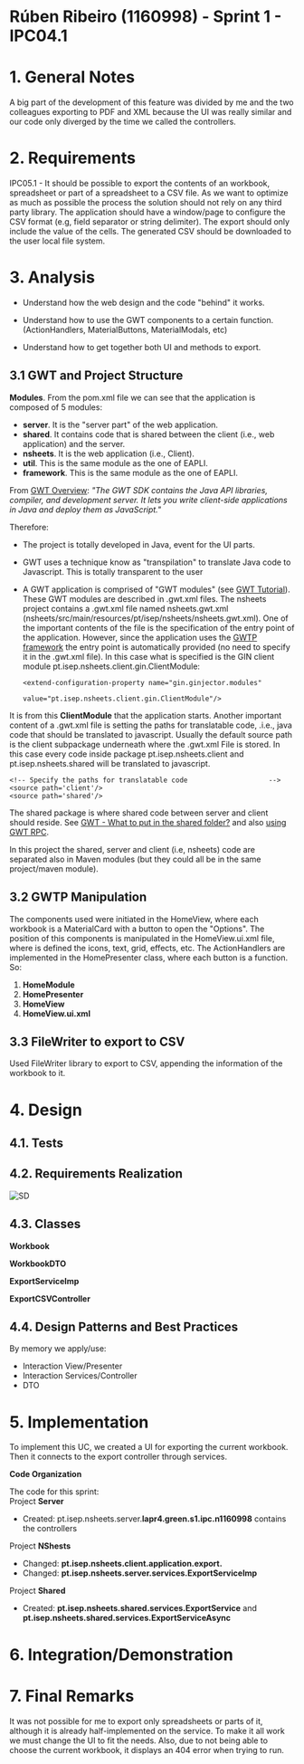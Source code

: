 **Rúben Ribeiro** (1160998) - Sprint 1 - IPC04.1
===============================

# 1. General Notes

A big part of the development of this feature was divided by me and the two colleagues exporting to PDF and XML because the UI was really similar and our code only diverged by the time we called the controllers.

# 2. Requirements

IPC05.1 - It should be possible to export the contents of an workbook, spreadsheet or part of a spreadsheet to a CSV file. As we want to optimize as much as possible the process the solution should not rely on any third party library. The application should have a window/page to configure the CSV format (e.g, field separator or string delimiter). The export should only include the value of the cells. The generated CSV should be downloaded to the user local file system.

# 3. Analysis

- Understand how the web design and the code "behind" it works.

- Understand how to use the GWT components to a certain function. (ActionHandlers, MaterialButtons, MaterialModals, etc)

- Understand how to get together both UI and methods to export.

## 3.1 GWT and Project Structure

**Modules**. From the pom.xml file we can see that the application is composed of 5 modules:  
- **server**. It is the "server part" of the web application.  
- **shared**. It contains code that is shared between the client (i.e., web application) and the server.   
- **nsheets**. It is the web application (i.e., Client).  
- **util**. This is the same module as the one of EAPLI.  
- **framework**. This is the same module as the one of EAPLI.   

From [GWT Overview](http://www.gwtproject.org/overview.html): *"The GWT SDK contains the Java API libraries, compiler, and development server. It lets you write client-side applications in Java and deploy them as JavaScript."*

Therefore:
  - The project is totally developed in Java, event for the UI parts.
  - GWT uses a technique know as "transpilation" to translate Java code to Javascript. This is totally transparent to the user
  - A GWT application is comprised of "GWT modules" (see [GWT Tutorial](http://www.gwtproject.org/doc/latest/tutorial/create.html)). These GWT modules are described in .gwt.xml files.
   The nsheets project contains a .gwt.xml file named nsheets.gwt.xml (nsheets/src/main/resources/pt/isep/nsheets/nsheets.gwt.xml). One of the important contents of the file is the specification of the entry point of the application. However, since the application uses the [GWTP framework](http://dev.arcbees.com/gwtp/) the entry point is automatically provided (no need to specify it in the .gwt.xml file). In this case what is specified is the GIN client module pt.isep.nsheets.client.gin.ClientModule:

	    <extend-configuration-property name="gin.ginjector.modules"
                                   value="pt.isep.nsheets.client.gin.ClientModule"/>

   It is from this **ClientModule** that the application starts.
   Another important content of a .gwt.xml file is setting the paths for translatable code, .i.e., java code that should be translated to javascript. Usually the default source path is the client subpackage underneath where the .gwt.xml File is stored. In this case every code inside package pt.isep.nsheets.client and pt.isep.nsheets.shared will be translated to javascript.

	<!-- Specify the paths for translatable code                    -->
    <source path='client'/>
    <source path='shared'/>

   The shared package is where shared code between server and client should reside. See [GWT - What to put in the shared folder?](https://stackoverflow.com/questions/5664601/gwt-what-to-put-in-the-shared-folder?utm_medium=organic&utm_source=google_rich_qa&utm_campaign=google_rich_qa) and also [using GWT RPC](http://www.gwtproject.org/doc/latest/tutorial/RPC.html).

   In this project the shared, server and client (i.e, nsheets) code are separated also in Maven modules (but they could all be in the same project/maven module).

## 3.2 GWTP Manipulation

  The components used were initiated in the HomeView, where each workbook is a MaterialCard with a button to open the "Options". The position of this components
  is manipulated in the HomeView.ui.xml file, where is defined the icons, text, grid, effects, etc.
  The ActionHandlers are implemented in the HomePresenter class, where each button is a function. So:

  1. **HomeModule**
  2. **HomePresenter**
  3. **HomeView**
  4. **HomeView.ui.xml**

## 3.3 FileWriter to export to CSV

  Used FileWriter library to export to CSV, appending the information of the workbook to it.


# 4. Design
## 4.1. Tests


## 4.2. Requirements Realization

![SD](SSD.jpg)


## 4.3. Classes

**Workbook**

**WorkbookDTO**

**ExportServiceImp**  

**ExportCSVController**

## 4.4. Design Patterns and Best Practices

By memory we apply/use:  
- Interaction View/Presenter
- Interaction Services/Controller
- DTO  

# 5. Implementation

To implement this UC, we created a UI for exporting the current workbook. Then it connects to the export controller through services.

**Code Organization**  

The code for this sprint:  
Project **Server**    
- Created: pt.isep.nsheets.server.**lapr4.green.s1.ipc.n1160998** contains the controllers

Project **NShests**
- Changed: **pt.isep.nsheets.client.application.export.**
- Changed: **pt.isep.nsheets.server.services.ExportServiceImp**

Project **Shared**
- Created: **pt.isep.nsheets.shared.services.ExportService** and **pt.isep.nsheets.shared.services.ExportServiceAsync**

# 6. Integration/Demonstration

# 7. Final Remarks

It was not possible for me to export only spreadsheets or parts of it, although it is already half-implemented on the service. To make it all work we must change the UI to fit the needs. Also, due to not being able to choose the current workbook, it displays an 404 error when trying to run.
